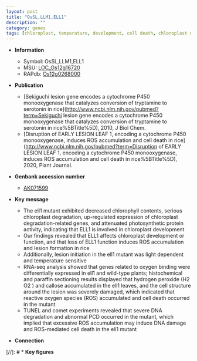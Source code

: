 ```yaml
---
layout: post
title: "OsSL,LLM1,ELL1"
description: ""
category: genes
tags: [chloroplast, temperature, development, cell death, chloroplast development, chlorophyll content, reactive oxygen species, PCD, lesion]
---
```


* **Information**  
    + Symbol: OsSL,LLM1,ELL1  
    + MSU: [LOC_Os12g16720](http://rice.plantbiology.msu.edu/cgi-bin/ORF_infopage.cgi?orf=LOC_Os12g16720)  
    + RAPdb: [Os12g0268000](http://rapdb.dna.affrc.go.jp/viewer/gbrowse_details/irgsp1?name=Os12g0268000)  

* **Publication**  
    + [Sekiguchi lesion gene encodes a cytochrome P450 monooxygenase that catalyzes conversion of tryptamine to serotonin in rice](http://www.ncbi.nlm.nih.gov/pubmed?term=Sekiguchi lesion gene encodes a cytochrome P450 monooxygenase that catalyzes conversion of tryptamine to serotonin in rice%5BTitle%5D), 2010, J Biol Chem.
    + [Disruption of EARLY LESION LEAF 1, encoding a cytochrome P450 monooxygenase, induces ROS accumulation and cell death in rice](http://www.ncbi.nlm.nih.gov/pubmed?term=Disruption of EARLY LESION LEAF 1, encoding a cytochrome P450 monooxygenase, induces ROS accumulation and cell death in rice%5BTitle%5D), 2020, Plant Journal.

* **Genbank accession number**  
    + [AK071599](http://www.ncbi.nlm.nih.gov/nuccore/AK071599)

* **Key message**  
    + The ell1 mutant exhibited decreased chlorophyll contents, serious chloroplast degradation, up-regulated expression of chloroplast degradation-related genes, and attenuated photosynthetic protein activity, indicating that ELL1 is involved in chloroplast development
    + Our findings revealed that ELL1 affects chloroplast development or function, and that loss of ELL1 function induces ROS accumulation and lesion formation in rice
    + Additionally, lesion initiation in the ell1 mutant was light dependent and temperature sensitive
    + RNA-seq analysis showed that genes related to oxygen binding were differentially expressed in ell1 and wild-type plants; histochemical and paraffin sectioning results displayed that hydrogen peroxide (H2 O2 ) and callose accumulated in the ell1 leaves, and the cell structure around the lesion was severely damaged, which indicated that reactive oxygen species (ROS) accumulated and cell death occurred in the mutant
    + TUNEL and comet experiments revealed that severe DNA degradation and abnormal PCD occurred in the mutant, which implied that excessive ROS accumulation may induce DNA damage and ROS-mediated cell death in the ell1 mutant

* **Connection**  

[//]: # * **Key figures**  


